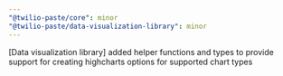 ```yaml
---
"@twilio-paste/core": minor
"@twilio-paste/data-visualization-library": minor
---
```


[Data visualization library] added helper functions and types to provide support for creating highcharts options for supported chart types
